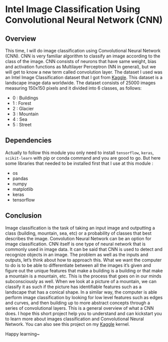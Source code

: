 #  Intel Image Classification Using Convolutional Neural Network (CNN)

## Overview
This time, I will do image classification using Convolutional Neural Network (CNN). CNN is very familiar algorithm to classify an image according to the class of the image. CNN consists of neurons that have same weight, bias and activation functions as Multilayer Perceptron (NN in general), but we will get to know a new term called convolution layer. The dataset I used was an Intel Image Classification dataset that I got from [Kaggle](https://www.kaggle.com/puneet6060/intel-image-classification). This dataset is a landscape image data worldwide. The dataset consists of 25000 images measuring 150x150 pixels and it divided into 6 classes, as follows:
- 0 : Buildings
- 1 : Forest
- 2 : Glacier
- 3 : Mountain
- 4 : Sea
- 5 : Street

## Dependencies
Actually to follow this module you only need to install `tensorflow`, `keras`, `scikit-learn` with pip or conda command and you are good to go. But here some libraries that needed to be installed first that I use at this module :
- os
- pandas
- numpy
- matplotlib
- keras
- tensorflow

## Conclusion
Image classification is the task of taking an input image and outputting a class (building, mountain, sea, etc) or a probability of classes that best describes the image. Convolution Neural Network can be an option for image classification. CNN itself is one type of neural network that is commonly used in image data. It can be said that CNN is used to detect and recognize objects in an image.
The problem as well as the inputs and outputs, let’s think about how to approach this. What we want the computer to do is to be able to differentiate between all the images it’s given and figure out the unique features that make a building is a building or that make a mountain is a mountain, etc. This is the process that goes on in our minds subconsciously as well. When we look at a picture of a mountain, we can classify it as such if the picture has identifiable features such as a landscape that has a conical shape. In a similar way, the computer is able perform image classification by looking for low level features such as edges and curves, and then building up to more abstract concepts through a series of convolutional layers. This is a general overview of what a CNN does.
I hope this short project help you to understand and can kickstart you to learn more about images classification and Convolutional Neural Network. You can also see this project on my [Kaggle](https://www.kaggle.com/fafiliam/intel-images-classification-cnn) kernel.
 
Happy learning~
